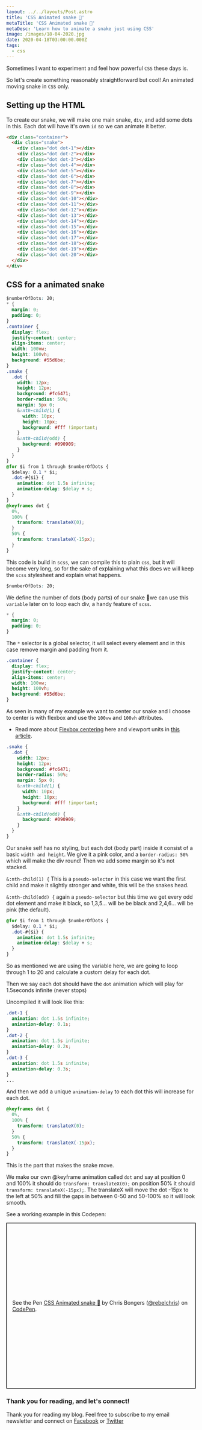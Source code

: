 ```yaml
---
layout: ../../layouts/Post.astro
title: 'CSS Animated snake 🐍'
metaTitle: 'CSS Animated snake 🐍'
metaDesc: 'Learn how to animate a snake just using CSS'
image: /images/18-04-2020.jpg
date: 2020-04-18T03:00:00.000Z
tags:
  - css
---
```


Sometimes I want to experiment and feel how powerful `CSS` these days is.

So let's create something reasonably straightforward but cool! An animated moving snake in `CSS` only.

## Setting up the HTML

To create our snake, we will make one main snake, `div`, and add some dots in this. Each dot will have it's own `id` so we can animate it better.

```html
<div class="container">
  <div class="snake">
    <div class="dot dot-1"></div>
    <div class="dot dot-2"></div>
    <div class="dot dot-3"></div>
    <div class="dot dot-4"></div>
    <div class="dot dot-5"></div>
    <div class="dot dot-6"></div>
    <div class="dot dot-7"></div>
    <div class="dot dot-8"></div>
    <div class="dot dot-9"></div>
    <div class="dot dot-10"></div>
    <div class="dot dot-11"></div>
    <div class="dot dot-12"></div>
    <div class="dot dot-13"></div>
    <div class="dot dot-14"></div>
    <div class="dot dot-15"></div>
    <div class="dot dot-16"></div>
    <div class="dot dot-17"></div>
    <div class="dot dot-18"></div>
    <div class="dot dot-19"></div>
    <div class="dot dot-20"></div>
  </div>
</div>
```

## CSS for a animated snake

```css
$numberOfDots: 20;
* {
  margin: 0;
  padding: 0;
}
.container {
  display: flex;
  justify-content: center;
  align-items: center;
  width: 100vw;
  height: 100vh;
  background: #55d6be;
}
.snake {
  .dot {
    width: 12px;
    height: 12px;
    background: #fc6471;
    border-radius: 50%;
    margin: 5px 0;
    &:nth-child(1) {
      width: 10px;
      height: 10px;
      background: #fff !important;
    }
    &:nth-child(odd) {
      background: #090909;
    }
  }
}
@for $i from 1 through $numberOfDots {
  $delay: 0.1 * $i;
  .dot-#{$i} {
    animation: dot 1.5s infinite;
    animation-delay: $delay + s;
  }
}
@keyframes dot {
  0%,
  100% {
    transform: translateX(0);
  }
  50% {
    transform: translateX(-15px);
  }
}
```

This code is build in `scss`, we can compile this to plain `css`, but it will become very long, so for the sake of explaining what this does we will keep the `scss` stylesheet and explain what happens.

```css
$numberOfDots: 20;
```

We define the number of dots (body parts) of our snake 🐍we can use this `variable` later on to loop each div, a handy feature of `scss`.

```css
* {
  margin: 0;
  padding: 0;
}
```

The `*` selector is a global selector, it will select every element and in this case remove margin and padding from it.

```css
.container {
  display: flex;
  justify-content: center;
  align-items: center;
  width: 100vw;
  height: 100vh;
  background: #55d6be;
}
```

As seen in many of my example we want to center our snake and I choose to center is with flexbox and use the `100vw` and `100vh` attributes.

- Read more about [Flexbox centering](https://daily-dev-tips.com/posts/css-flexbox-most-easy-center-vertical-and-horizontal/) here and viewport units in [this article](https://daily-dev-tips.com/posts/how-to-work-with-css-viewport-units/).

```css
.snake {
  .dot {
    width: 12px;
    height: 12px;
    background: #fc6471;
    border-radius: 50%;
    margin: 5px 0;
    &:nth-child(1) {
      width: 10px;
      height: 10px;
      background: #fff !important;
    }
    &:nth-child(odd) {
      background: #090909;
    }
  }
}
```

Our snake self has no styling, but each dot (body part) inside it consist of a basic `width and height`. We give it a pink color, and a `border-radius: 50%` which will make the div round! Then we add some margin so it's not stacked.

`&:nth-child(1) {` This is a `pseudo-selector` in this case we want the first child and make it slightly stronger and white, this will be the snakes head.

`&:nth-child(odd) {` again a `pseudo-selector` but this time we get every odd dot element and make it black, so 1,3,5... will be be black and 2,4,6... will be pink (the default).

```css
@for $i from 1 through $numberOfDots {
  $delay: 0.1 * $i;
  .dot-#{$i} {
    animation: dot 1.5s infinite;
    animation-delay: $delay + s;
  }
}
```

So as mentioned we are using the variable here, we are going to loop through 1 to 20 and calculate a custom delay for each dot.

Then we say each dot should have the `dot` animation which will play for 1.5seconds infinite (never stops)

Uncompiled it will look like this:

```css
.dot-1 {
  animation: dot 1.5s infinite;
  animation-delay: 0.1s;
}
.dot-2 {
  animation: dot 1.5s infinite;
  animation-delay: 0.2s;
}
.dot-3 {
  animation: dot 1.5s infinite;
  animation-delay: 0.3s;
}
...
```

And then we add a unique `animation-delay` to each dot this will increase for each dot.

```css
@keyframes dot {
  0%,
  100% {
    transform: translateX(0);
  }
  50% {
    transform: translateX(-15px);
  }
}
```

This is the part that makes the snake move.

We make our own @keyframe animation called `dot` and say at position 0 and 100% it should do `transform: translateX(0);` on position 50% it should `transform: translateX(-15px);`. The translateX will move the dot -15px to the left at 50% and fill the gaps in between 0-50 and 50-100% so it will look smooth.

See a working example in this Codepen:

<p class="codepen" data-height="441" data-theme-id="dark" data-default-tab="html,result" data-user="rebelchris" data-slug-hash="dyYGwBz" style="height: 441px; box-sizing: border-box; display: flex; align-items: center; justify-content: center; border: 2px solid; margin: 1em 0; padding: 1em;" data-pen-title="CSS Animated snake 🐍">
  <span>See the Pen <a href="https://codepen.io/rebelchris/pen/dyYGwBz">
  CSS Animated snake 🐍</a> by Chris Bongers (<a href="https://codepen.io/rebelchris">@rebelchris</a>)
  on <a href="https://codepen.io">CodePen</a>.</span>
</p>
<script async src="https://static.codepen.io/assets/embed/ei.js"></script>

### Thank you for reading, and let's connect!

Thank you for reading my blog. Feel free to subscribe to my email newsletter and connect on [Facebook](https://www.facebook.com/DailyDevTipsBlog) or [Twitter](https://twitter.com/DailyDevTips1)
